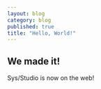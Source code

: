 ```yaml
---
layout: blog
category: blog
published: true
title: "Hello, World!"
---
```



## We made it!
Sys/Studio is now on the web!
